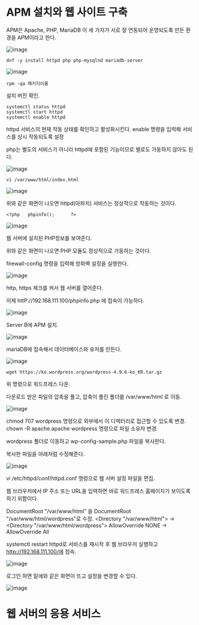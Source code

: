 # APM 설치와 웹 사이트 구축
APM은 Apache, PHP, MariaDB 이 세 가지가 서로 잘 연동되어 운영되도록 만든 환경을 APM이라고 한다.

![image](https://user-images.githubusercontent.com/82895809/195068467-4a84db29-09ef-4662-a979-e53d1063d29f.png)
```
dnf -y install httpd php php-mysqlnd mariadb-server
```

![image](https://user-images.githubusercontent.com/82895809/195068567-a5660398-379a-4fe7-a951-3c34412e5a65.png)

```
rpm -qa 패키지이름
```
설치 버전 확인.

```
systemctl status httpd
systemctl start httpd
systemctl enable httpd
```
httpd 서비스의 현재 작동 상태를 확인하고 활성화시킨다.
enable 명령을 입력해 서비스를 상시 작동되도록 설정

php는 별도의 서비스가 아니라 httpd에 포함된 기능이므로 별로도 가동하지 않아도 된다.

![image](https://user-images.githubusercontent.com/82895809/195068987-42e0ff47-d980-49c6-939a-4d8fd1d59fdb.png)

```
vi /var/www/html/index.html
```

![image](https://user-images.githubusercontent.com/82895809/195072394-4caa87d0-8473-4fd8-9139-5ca10b7ffc24.png)

위와 같은 화면이 나오면 httpd(아파치) 서비스는 정상적으로 작동하는 것이다.

```
<?php   phpinfo();      ?>
```

![image](https://user-images.githubusercontent.com/82895809/195073286-58221958-fe79-4399-9a47-84b6d429d782.png)

웹 서버에 설치된 PHP정보를 보여준다.

위와 같은 화면이 나오면 PHP 모듈도 정상적으로 가동하는 것이다.


firewall-config 명령을 입력해 방화벽 설정을 실행한다.

![image](https://user-images.githubusercontent.com/82895809/195073678-736eec20-41a5-487f-9a75-7cee8c930f99.png)

http, https 체크를 켜서 웹 서버를 열어준다.

이제 httP://192.168.111.100/phpinfo.php 에 접속이 가능하다.

![image](https://user-images.githubusercontent.com/82895809/195073936-03a08f7a-91e2-4fe6-8654-b15184916e8f.png)

Server B에 APM 설치.

![image](https://user-images.githubusercontent.com/82895809/195074707-9a7e9a10-6b55-48ca-8cee-b551ab833630.png)

mariaDB에 접속해서 데이터베이스와 유저를 만든다.

![image](https://user-images.githubusercontent.com/82895809/195075144-01e515d2-3aa9-4ed6-be7e-28c620461e16.png)

```
wget https://ko.wordpress.org/wordpress-4.9.6-ko_KR.tar.gz
```
위 명령으로 워드프레스 다운.

다운로드 받은 파일의 압축을 풀고, 압축이 풀린 폴더를 /var/www/html 로 이동.

![image](https://user-images.githubusercontent.com/82895809/195075526-739835b6-d713-45db-86f6-a2ddb88002f2.png)

chmod 707 wordpress 명령으로 외부에서 이 디렉터리로 접근할 수 있도록 변경.
chown -R apache.apache wordpress 명령으로 파일 소유자 변경.

wordpress 폴더로 이동하고 wp-config-sample.php 파일을 복사한다.

복사한 파일을 아래처럼 수정해준다.

![image](https://user-images.githubusercontent.com/82895809/195076360-2b53b6ae-43ed-43a8-a517-2c1ad597d5c5.png)

vi /etc/httpd/conf/httpd.conf 명령으로 웹 서버 설정 파일을 편집.

웹 브라우저에서 IP 주소 또는 URL을 입력하면 바로 워드프레스 홈페이지가 보이도록 하기 위함이다.

DocumentRoot "/var/www/html" 을 DocumentRoot "/var/www/html/wordpress"로 수정.
<Directory "/var/www/html"> -> <Directory "/var/www/html/wordpress">
AllowOverride NONE -> AllowOverride All

systemctl restart httpd로 서비스를 재시작 후 웹 브라우저 실행하고 http://192.168.111.100/에 접속.

![image](https://user-images.githubusercontent.com/82895809/195077578-e12d1d7f-02bc-4fe4-a0c6-e06fb57b38ad.png)

로그인 하면 밑에와 같은 화면이 뜨고 설정을 변경할 수 있다.

![image](https://user-images.githubusercontent.com/82895809/195077942-a59fcac3-a2bf-4ea4-b6f7-ecd55798bec8.png)

# 웹 서버의 응용 서비스

